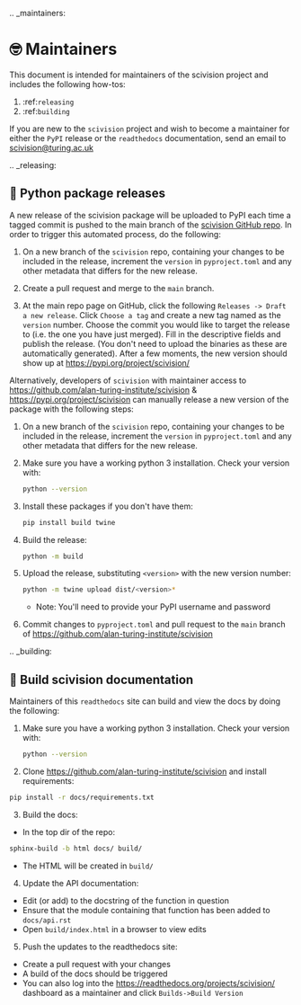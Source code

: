 .. _maintainers:

# 🤓 Maintainers

This document is intended for maintainers of the scivision project and includes the following how-tos:

1. :ref:`releasing`
2. :ref:`building`

If you are new to the `scivision` project and wish to become a maintainer for either the `PyPI` release or the  `readthedocs` documentation, send an email to scivision@turing.ac.uk

.. _releasing:

## 🐍 Python package releases

A new release of the scivision package will be uploaded to PyPI each time a tagged commit is pushed to the main branch of the [scivision GitHub repo](https://github.com/alan-turing-institute/scivision). In order to trigger this automated process, do the following:

1. On a new branch of the `scivision` repo, containing your changes to be included in the release, increment the `version` in `pyproject.toml` and any other metadata that differs for the new release.

2. Create a pull request and merge to the `main` branch.

3. At the main repo page on GitHub, click the following `Releases -> Draft a new release`. Click `Choose a tag` and create a new tag named as the `version` number. Choose the commit you would like to target the release to (i.e. the one you have just merged). Fill in the descriptive fields and publish the release. (You don't need to upload the binaries as these are automatically generated). After a few moments, the new version should show up at https://pypi.org/project/scivision/

Alternatively, developers of `scivision` with maintainer access to https://github.com/alan-turing-institute/scivision & https://pypi.org/project/scivision can manually release a new version of the package with the following steps:

1. On a new branch of the `scivision` repo, containing your changes to be included in the release, increment the `version` in `pyproject.toml` and any other metadata that differs for the new release.

2. Make sure you have a working python 3 installation. Check your version with:
    
    ```bash
    python --version
    ```
3. Install these packages if you don't have them:

   ```bash
   pip install build twine
   ```
4. Build the release:

   ```bash
   python -m build
   ```
5. Upload the release, substituting `<version>` with the new version number:

   ```bash
   python -m twine upload dist/<version>*
   ```
    * Note: You'll need to provide your PyPI username and password
6. Commit changes to `pyproject.toml` and pull request to the `main` branch of https://github.com/alan-turing-institute/scivision

.. _building:

## 📓 Build scivision documentation

Maintainers of this `readthedocs` site can build and view the docs by doing the following:

1. Make sure you have a working python 3 installation. Check your version with:
    
    ```bash
    python --version
    ```

2. Clone https://github.com/alan-turing-institute/scivision and install requirements:
  
  ```bash
  pip install -r docs/requirements.txt
  ```

3. Build the docs:
  * In the top dir of the repo:
  
  ```bash
  sphinx-build -b html docs/ build/
  ```
  * The HTML will  be created in `build/`

4. Update the API documentation:
  * Edit (or add) to the docstring of the function in question
  * Ensure that the module containing that function has been added to `docs/api.rst`
  * Open `build/index.html` in a browser to view edits
5. Push the updates to the readthedocs site:
  * Create a pull request with your changes
  * A build of the docs should be triggered
  * You can also log into the https://readthedocs.org/projects/scivision/ dashboard as a maintainer and click `Builds->Build Version`
